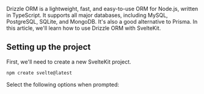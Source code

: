 Drizzle ORM is a lightweight, fast, and easy-to-use ORM for Node.js, written in TypeScript. It supports all major databases, including MySQL, PostgreSQL, SQLite, and MongoDB. It's also a good alternative to Prisma. In this article, we'll learn how to use Drizzle ORM with SvelteKit.

## Setting up the project

First, we'll need to create a new SvelteKit project.

```bash
npm create svelte@latest
```

Select the following options when prompted:
